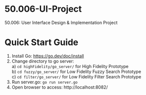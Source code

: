 # 50.006-UI-Project
50.006: User Interface Design &amp; Implementation Project

# Quick Start Guide
1. Install Go: https://go.dev/doc/install
2. Change directory to go server: <br />
    a) ``` cd highFidelity/go_server/ ``` for High Fidelity Prototype <br />
    b) ``` cd fuzzy/go_server/ ``` for Low Fidelity Fuzzy Search Prototype <br />
    c) ``` cd filter/go_server/ ``` for Low Fidelity Filter Search Prototype
4. Run server.go: ```go run server.go```
5. Open browser to access: http://localhost:8082/
